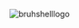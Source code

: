 ![bruhshelllogo](https://github.com/ethanlchristensen/Jade/assets/55725575/3ee45b42-7a86-4ad6-bcc2-d9b9b1e0b6fa)
